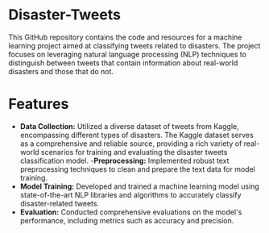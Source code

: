 # Disaster-Tweets
This GitHub repository contains the code and resources for a machine learning project aimed at classifying tweets related to disasters. The project focuses on leveraging natural language processing (NLP) techniques to distinguish between tweets that contain information about real-world disasters and those that do not.


# Features
- **Data Collection:** Utilized a diverse dataset of tweets from Kaggle, encompassing different types of disasters. The Kaggle dataset serves as a comprehensive and reliable source, providing a rich variety of real-world scenarios for training and evaluating the disaster tweets classification model.
-**Preprocessing:** Implemented robust text preprocessing techniques to clean and prepare the text data for model training.
- **Model Training:** Developed and trained a machine learning model using state-of-the-art NLP libraries and algorithms to accurately classify disaster-related tweets.
- **Evaluation:** Conducted comprehensive evaluations on the model's performance, including metrics such as accuracy and precision.
